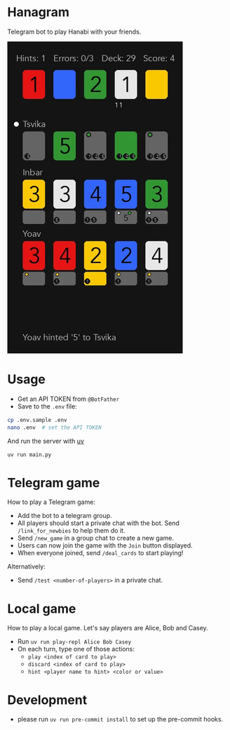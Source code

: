 # Hanagram

Telegram bot to play Hanabi with your friends.

<img src="assets/example.webp">

# Usage

- Get an API TOKEN from `@BotFather`
- Save to the `.env` file:

```bash
cp .env.sample .env
nano .env  # set the API TOKEN
```

And run the server with
[uv](https://docs.astral.sh/uv/getting-started/installation/)

```bash
uv run main.py
```

# Telegram game

How to play a Telegram game:

- Add the bot to a telegram group.
- All players should start a private chat with the bot. Send `/link_for_newbies`
  to help them do it.
- Send `/new_game` in a group chat to create a new game.
- Users can now join the game with the `Join` button displayed.
- When everyone joined, send `/deal_cards` to start playing!

Alternatively:

- Send `/test <number-of-players>` in a private chat.

# Local game

How to play a local game. Let's say players are Alice, Bob and Casey.

- Run `uv run play-repl Alice Bob Casey`
- On each turn, type one of those actions:
  - `play <index of card to play>`
  - `discard <index of card to play>`
  - `hint <player name to hint> <color or value>`

# Development

- please run `uv run pre-commit install` to set up the pre-commit hooks.

